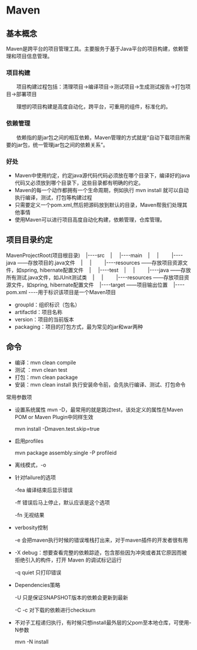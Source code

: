 # Maven

## 基本概念

Maven是跨平台的项目管理工具。主要服务于基于Java平台的项目构建，依赖管理和项目信息管理。

### 项目构建

　　项目构建过程包括：清理项目→编译项目→测试项目→生成测试报告→打包项目→部署项目

　　理想的项目构建是高度自动化，跨平台，可重用的组件，标准化的。

### 依赖管理

　　依赖指的是jar包之间的相互依赖，Maven管理的方式就是“自动下载项目所需要的jar包，统一管理jar包之间的依赖关系”。

### 好处

- Maven中使用约定，约定java源代码代码必须放在哪个目录下，编译好的java代码又必须放到哪个目录下，这些目录都有明确的约定。
- Maven的每一个动作都拥有一个生命周期，例如执行 mvn install 就可以自动执行编译，测试，打包等构建过程
- 只需要定义一个pom.xml,然后把源码放到默认的目录，Maven帮我们处理其他事情
- 使用Maven可以进行项目高度自动化构建，依赖管理，仓库管理。

## 项目目录约定

MavenProjectRoot(项目根目录)
   |----src
   |     |----main
   |     |         |----java ——存放项目的.java文件
   |     |         |----resources ——存放项目资源文件，如spring, hibernate配置文件
   |     |----test
   |     |         |----java ——存放所有测试.java文件，如JUnit测试类
   |     |         |----resources ——存放项目资源文件，如spring, hibernate配置文件
   |----target ——项目输出位置
   |----pom.xml ----用于标识该项目是一个Maven项目

- groupId：组织标识（包名）
- artifactId：项目名称
- version：项目的当前版本
- packaging：项目的打包方式，最为常见的jar和war两种

## 命令

- 编译：mvn clean compile
- 测试 ：mvn clean test
- 打包：mvn clean package
- 安装：mvn clean install 执行安装命令前，会先执行编译、测试、打包命令

常用参数项

- 设置系统属性 mvn -D，最常用的就是跳过test，该处定义的属性在Maven POM or Maven Plugin中同样生效

  mvn install -Dmaven.test.skip=true

- 启用profiles

  mvn package assembly:single -P profileid

- 离线模式，-o

- 针对failure的选项

  -fea 编译结束后显示错误

  -ff 错误后马上停止，默认应该是这个选项

  -fn 无视结果

- verbosity控制

  -e 会把maven执行时候的错误堆栈打出来，对于maven插件的开发者很有用


- -X debug：想要查看完整的依赖踪迹，包含那些因为冲突或者其它原因而被拒绝引入的构件，打开 Maven 的调试标记运行 

  -q quiet 只打印错误

- Dependencies策略

  -U 只是保证SNAPSHOT版本的依赖会更新到最新

  -C -c 对下载的依赖进行checksum

- 不对子工程递归执行，有时候只想install最外层的父pom至本地仓库，可使用-N参数

  mvn -N install
